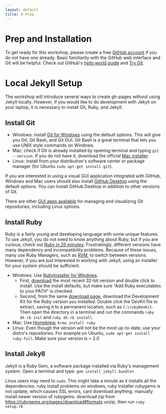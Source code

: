 ```yaml
---
layout: default
title: 0-Prep
---
```


# Prep and Installation

To get ready for this workshop, please create a free [GitHub account](https://github.com/join) if you do not have one already.
Basic familiarity with the GitHub web interface and Git will be helpful. 
Check out GitHub's [hello world guide](https://guides.github.com/activities/hello-world/) and [Try Git](https://try.github.io/).

# Local Jekyll Setup

The workshop will introduce several ways to create gh-pages without using Jekyll locally. 
However, if you would like to do development with Jekyll on your laptop, it is necessary to install Git, Ruby, and Jekyll.

## Install Git

- Windows: install [Git for Windows](https://git-for-windows.github.io/) using the default options. This will give you Git, Git Bash, and Git GUI. Git Bash is a great terminal that lets you use UNIX style commands on Windows.
- Mac: check if Git is already installed by opening terminal and typing `git --version`. If you do not have it, download the official [Mac installer](https://git-scm.com/downloads).
- Linux: install from your distribution's software center or package manager (for Ubuntu `sudo apt-get install git`).

If you are interested in using a visual GUI application integrated with GitHub, Windows and Mac users should also install [GitHub Desktop](https://desktop.github.com/) using the default options.
You can install GitHub Desktop in addition to other versions of Git.

There are other [GUI apps available](https://git-scm.com/downloads/guis) for managing and visualizing Git repositories, including Linux options.

## Install Ruby

Ruby is a fairly young and developing language with some unique features. 
To use Jekyll, you do not need to know anything about Ruby, but if you are curious, check out [Ruby in 20 minutes](https://www.ruby-lang.org/en/documentation/quickstart/).
Frustratingly, different versions have many dependency and incompatibility problems.
Because of these issues, many use Ruby Managers, such as [RVM](http://rvm.io/), to switch between versions.
However, if you are just interested in working with Jekyll, using an installer for your system should be sufficient.

- Windows: Use [RubyInstaller for Windows](https://rubyinstaller.org/). 
    - First, [download](https://rubyinstaller.org/downloads/) the most recent 32-bit version and double click to install. Use the install defaults, but make sure “Add Ruby executables to your PATH” is checked. 
    - Second, from the same [download page](https://rubyinstaller.org/downloads/), download the Development Kit for the Ruby version you installed. Double click the DevKit file to extract, saving it to a permanent location, such as `C:\rubyDevKit`. Then open the directory in a terminal and run the commands `ruby dk.rb init` and `ruby dk.rb install`.
- Mac: Use [Homebrew](https://brew.sh/), `brew install ruby`
- Linux: Even though the version will not be the most up-to-date, use your distro's repositories. For example on Ubuntu, `sudo apt-get install ruby-full`. Make sure your version is > 2.0

## Install Jekyll

Jekyll is a Ruby Gem, a software package installed via Ruby's management system. 
Open a terminal and type:
`gem install jekyll bundler`

Linux users may need to `sudo`. This might take a minute as it installs all the dependencies. 
ruby install problems on windows, ruby installer rubygems is not update, which causes SSL errors, cant download anything. manually install newer version of rubygems.
download zip from
https://rubygems.org/pages/download#formats
unzip, then run `ruby setup.rb`
